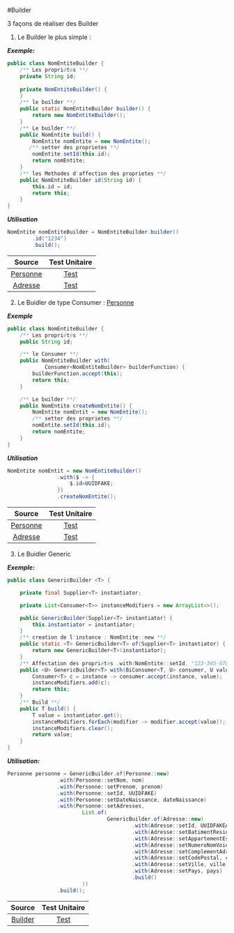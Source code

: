 #Builder

3 façons de réaliser des Builder

1. Le Builder le plus simple : 

**_Exemple:_**
````java
public class NomEntiteBuilder {
    /** Les propriétés **/
    private String id;
    
    private NomEntiteBuilder() {
    }
    /** le builder **/
    public static NomEntiteBuilder builder() {
        return new NomEntiteBuilder();
    }
    /** Le builder **/
    public NomEntite build() {
        NomEntite nomEntite = new NomEntite();
       /** setter des proprietes **/
        nomEntite.setId(this.id);
        return nomEntite;
    }
    /** les Methodes d'affection des proprietes **/
    public NomEntiteBuilder id(String id) {
        this.id = id;
        return this;
    }
}
````
**_Utilisation_**
````java
NomEntite nomEntiteBuilder = NomEntiteBuilder.builder()
        .id("1234")
        .build();
````
|               Source                |                                        Test Unitaire                                        |
|:-----------------------------------:|:-------------------------------------------------------------------------------------------:|
| [Personne](./PersonneBuilder.java)  |    [Test](../../../../../../test/java/org/example/java/builder/PersonneBuilderTest.java)    |
|  [Adresse](./AdresseBuilder.java)   |    [Test](../../../../../../test/java/org/example/java/builder/AdresseBuilderTest.java)     |

2. Le Buidler de type Consumer : [Personne](./PersonneBuilderWithConsumer.java)

**_Exemple_**
````java
public class NomEntiteBuilder {
    /** Les propriétés **/
    public String id;

    /** le Consumer **/
    public NomEntiteBuilder with(
            Consumer<NomEntiteBuilder> builderFunction) {
        builderFunction.accept(this);
        return this;
    }

    /** Le builder **/
    public NomEntite createNomEntite() {
        NomEntite nomEntit = new NomEntite();
        /** setter des proprietes **/
        nomEntite.setId(this.id);
        return nomEntite;
    }
}
````
**_Utilisation_**
````java
NomEntite nomEntit = new NomEntiteBuilder()
                .with($ -> {
                    $.id=UUIDFAKE;
                })
                .createNomEntite();
````
|               Source                |                                        Test Unitaire                                        |
|:-----------------------------------:|:-------------------------------------------------------------------------------------------:|
| [Personne](./PersonneBuilderWithConsumer.java)  |    [Test](../../../../../../test/java/org/example/java/builder/PersonneBuilderWithConsumerTest.java)    |
|  [Adresse](./AdresseBuilderWithConsumer.java)   |    [Test](../../../../../../test/java/org/example/java/builder/AdresseBuilderWithConsumerTest.java)     |


3. Le Buidler Generic

**_Exemple:_**
````java
public class GenericBuilder <T> {

    private final Supplier<T> instantiator;

    private List<Consumer<T>> instanceModifiers = new ArrayList<>();

    public GenericBuilder(Supplier<T> instantiator) {
        this.instantiator = instantiator;
    }
    /** creation de l'instance : NomEntite::new **/
    public static <T> GenericBuilder<T> of(Supplier<T> instantiator) {
        return new GenericBuilder<T>(instantiator);
    }
    /** Affectation des propriétés .with(NomEntite::setId, "123-345-678") **/
    public <U> GenericBuilder<T> with(BiConsumer<T, U> consumer, U value) {
        Consumer<T> c = instance -> consumer.accept(instance, value);
        instanceModifiers.add(c);
        return this;
    }
    /** Build **/
    public T build() {
        T value = instantiator.get();
        instanceModifiers.forEach(modifier -> modifier.accept(value));
        instanceModifiers.clear();
        return value;
    }
}
````
**_Utilisation:_**
````java
Personne personne = GenericBuilder.of(Personne::new)
                .with(Personne::setNom, nom)
                .with(Personne::setPrenom, prenom)
                .with(Personne::setId, UUIDFAKE)
                .with(Personne::setDateNaissance, dateNaissance)
                .with(Personne::setAdresses,
                        List.of(
                                GenericBuilder.of(Adresse::new)
                                        .with(Adresse::setId, UUIDFAKEAdresse)
                                        .with(Adresse::setBatimentResidence, batimentResidence)
                                        .with(Adresse::setAppartementEscalierEtage, appEscalEtage)
                                        .with(Adresse::setNumeroNomVoie, numVoie)
                                        .with(Adresse::setComplementAdresse, compAdre)
                                        .with(Adresse::setCodePostal, codePostal)
                                        .with(Adresse::setVille, ville)
                                        .with(Adresse::setPays, pays)
                                        .build()
                        ))
                .build();
````
|                    Source                    |                                        Test Unitaire                                        |
|:--------------------------------------------:|:-------------------------------------------------------------------------------------------:|
|                [Builder](./GenericBuilder.java)                 |    [Test](../../../../../../test/java/org/example/java/builder/GenericBuilderTest.java)    |
